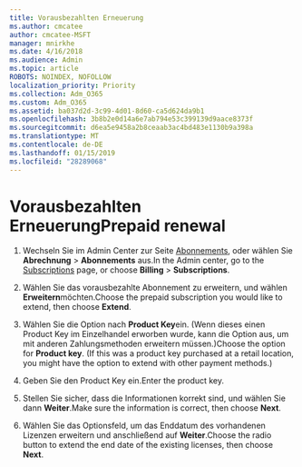 ```yaml
---
title: Vorausbezahlten Erneuerung
ms.author: cmcatee
author: cmcatee-MSFT
manager: mnirkhe
ms.date: 4/16/2018
ms.audience: Admin
ms.topic: article
ROBOTS: NOINDEX, NOFOLLOW
localization_priority: Priority
ms.collection: Adm_O365
ms.custom: Adm_O365
ms.assetid: ba037d2d-3c99-4d01-8d60-ca5d624da9b1
ms.openlocfilehash: 3b8b2e0d14a6e7ab794e53c399139d9aace8373f
ms.sourcegitcommit: d6ea5e9458a2b8ceaab3ac4bd483e1130b9a398a
ms.translationtype: MT
ms.contentlocale: de-DE
ms.lasthandoff: 01/15/2019
ms.locfileid: "28289068"
---
```

# <a name="prepaid-renewal"></a><span data-ttu-id="9b767-102">Vorausbezahlten Erneuerung</span><span class="sxs-lookup"><span data-stu-id="9b767-102">Prepaid renewal</span></span>

1. <span data-ttu-id="9b767-103">Wechseln Sie im Admin Center zur Seite [Abonnements](https://go.microsoft.com/fwlink/p/?linkid=842054), oder wählen Sie **Abrechnung** \> **Abonnements** aus.</span><span class="sxs-lookup"><span data-stu-id="9b767-103">In the Admin center, go to the [Subscriptions](https://go.microsoft.com/fwlink/p/?linkid=842054) page, or choose **Billing** \> **Subscriptions**.</span></span>
    
2. <span data-ttu-id="9b767-104">Wählen Sie das vorausbezahlte Abonnement zu erweitern, und wählen **Erweitern**möchten.</span><span class="sxs-lookup"><span data-stu-id="9b767-104">Choose the prepaid subscription you would like to extend, then choose **Extend**.</span></span>
    
3. <span data-ttu-id="9b767-p101">Wählen Sie die Option nach **Product Key**ein. (Wenn dieses einen Product Key im Einzelhandel erworben wurde, kann die Option aus, um mit anderen Zahlungsmethoden erweitern müssen.)</span><span class="sxs-lookup"><span data-stu-id="9b767-p101">Choose the option for **Product key**. (If this was a product key purchased at a retail location, you might have the option to extend with other payment methods.)</span></span>
    
4. <span data-ttu-id="9b767-107">Geben Sie den Product Key ein.</span><span class="sxs-lookup"><span data-stu-id="9b767-107">Enter the product key.</span></span>
    
5. <span data-ttu-id="9b767-108">Stellen Sie sicher, dass die Informationen korrekt sind, und wählen Sie dann **Weiter**.</span><span class="sxs-lookup"><span data-stu-id="9b767-108">Make sure the information is correct, then choose **Next**.</span></span>
    
6. <span data-ttu-id="9b767-109">Wählen Sie das Optionsfeld, um das Enddatum des vorhandenen Lizenzen erweitern und anschließend auf **Weiter**.</span><span class="sxs-lookup"><span data-stu-id="9b767-109">Choose the radio button to extend the end date of the existing licenses, then choose **Next**.</span></span>
    

